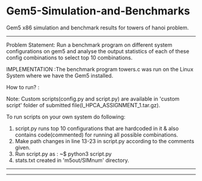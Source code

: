# Gem5-Simulation-and-Benchmarks
Gem5 x86 simulation and benchmark results for towers of hanoi problem.


_______________________________________________________________________________________________
Problem Statement: Run a benchmark program on different system configurations on gem5 and analyse the output statistics of each of these config combinations to 
                   select top 10 combinations.

IMPLEMENTATION :The benchmark program towers.c was run on the Linux System where we have the Gem5 installed. 

How to run? :

Note: Custom scripts(config.py and script.py) are available in 'custom script' folder of submitted file(I_HPCA_ASSIGNMENT_1.tar.gz).

To run scripts on your own system do following:

1. script.py runs top 10 configurations that are hardcoded in it &
   also contains code(commented) for running all possible combinations.
2. Make path changes in line 13-23 in script.py according to the comments given.
3. Run script.py as : ~$ python3 script.py 
4. stats.txt created in 'm5out/SIMnum' directory.


_______________________________________________________________________________________________
_______________________________________________________________________________________________
